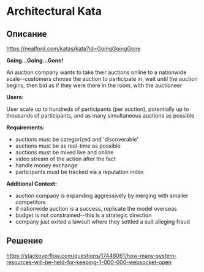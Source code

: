 # Architectural Kata

## Описание

https://nealford.com/katas/kata?id=GoingGoingGone

**Going...Going...Gone!**

An auction company wants to take their auctions online to a nationwide scale--customers choose the auction to participate in, wait until the auction begins, then bid as if they were there in the room, with the auctioneer

**Users:**

User scale up to hundreds of participants (per auction), potentially up to thousands of participants, and as many simultaneous auctions as possible

**Requirements:**

- auctions must be categorized and 'discoverable'
- auctions must be as real-time as possible
- auctions must be mixed live and online
- video stream of the action after the fact
- handle money exchange
- participants must be tracked via a reputation index

**Additional Context:**

- auction company is expanding aggressively by merging with smaller competitors
- if nationwide auction is a success, replicate the model overseas
- budget is not constrained--this is a strategic direction
- company just exited a lawsuit where they settled a suit alleging fraud

## Решение

https://stackoverflow.com/questions/17448061/how-many-system-resources-will-be-held-for-keeping-1-000-000-websocket-open
